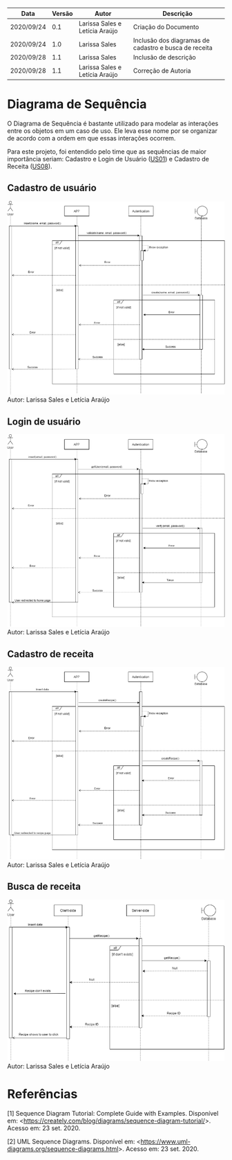 | Data |Versão| Autor | Descrição |
| ---- | ---- | ----- | --------- |
| 2020/09/24 | 0.1 | Larissa Sales e Letícia Araújo | Criação do Documento |
| 2020/09/24 | 1.0 | Larissa Sales | Inclusão dos diagramas de cadastro e busca de receita |
| 2020/09/28 | 1.1 | Larissa Sales | Inclusão de descrição |
| 2020/09/28 | 1.1 | Larissa Sales e Letícia Araújo | Correção de Autoria |


# Diagrama de Sequência

O Diagrama de Sequência é bastante utilizado para modelar as interações entre os objetos em um caso de uso. Ele leva esse nome por se organizar de acordo com a ordem em que essas interações ocorrem. 

Para este projeto, foi entendido pelo time que as sequências de maior importância seriam: Cadastro e Login de Usuário ([US01](https://www.recipebukdocs.tk/#/02-requisitos/priorizacao/backlog)) e Cadastro de Receita ([US08](https://www.recipebukdocs.tk/#/02-requisitos/priorizacao/backlog)).



## Cadastro de usuário

![](../assets/04-modelagem/20200923-larissa-diagrama-sequencia-cadastro.png)
Autor: Larissa Sales e Letícia Araújo

## Login de usuário

![](../assets/04-modelagem/20200924-larissa-diagrama-sequencia-login.png)
Autor: Larissa Sales e Letícia Araújo

## Cadastro de receita

![](../assets/04-modelagem/20200924-larissa-diagrama-sequencia-cadastro-receita.png)
Autor: Larissa Sales e Letícia Araújo

## Busca de receita

![](../assets/04-modelagem/20200924-larissa-diagrama-sequencia-busca-receita.png)
Autor: Larissa Sales e Letícia Araújo

# Referências

[1] Sequence Diagram Tutorial: Complete Guide with Examples. Disponível em: <<https://creately.com/blog/diagrams/sequence-diagram-tutorial/>>. Acesso em: 23 set. 2020.

[2] UML Sequence Diagrams. Disponível em: <<https://www.uml-diagrams.org/sequence-diagrams.html>>. Acesso em: 23 set. 2020.